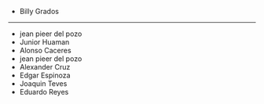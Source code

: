 - Billy Grados 
----------------------
- jean pieer del pozo
- Junior Huaman
- Alonso Caceres
- jean pieer del pozo
- Alexander Cruz 
- Edgar Espinoza
- Joaquin Teves
- Eduardo Reyes
